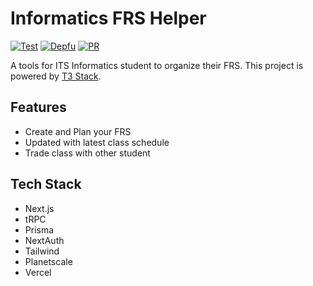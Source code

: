 # Informatics FRS Helper

[![Test](https://github.com/albugowy15/informatics-frs-helper/actions/workflows/test.yml/badge.svg)](https://github.com/albugowy15/informatics-frs-helper/actions/workflows/test.yml)
[![Depfu](https://badges.depfu.com/badges/3a318ae2e6a5865de276354c9eadc98f/overview.svg)](https://depfu.com/github/albugowy15/informatics-frs-helper?project_id=38194)
[![PR](https://img.shields.io/badge/PRs-welcome-blue)](https://img.shields.io/badge/PRs-welcome-blue)

A tools for ITS Informatics student to organize their FRS. This project is powered by [T3 Stack](https://create.t3.gg/).

## Features

- Create and Plan your FRS
- Updated with latest class schedule
- Trade class with other student

## Tech Stack

- Next.js
- tRPC
- Prisma
- NextAuth
- Tailwind
- Planetscale
- Vercel

